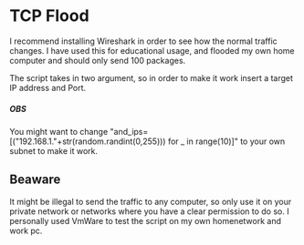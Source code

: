 #  TCP Flood

I recommend installing Wireshark in order to see how the normal traffic changes.
I have used this for educational usage, and flooded my own home computer and should only send 100 packages.

The script takes in two argument, so in order to make it work insert a target IP address and Port.

##### OBS
You might want to change "and_ips=[("192.168.1."+str(random.randint(0,255))) for _ in range(10)]" to your own subnet to make it work.

## Beaware 
It might be illegal to send the traffic to any computer, so only use it on your private network or networks where you have a clear permission to do so. I personally used VmWare to test the script on my own homenetwork and work pc.
